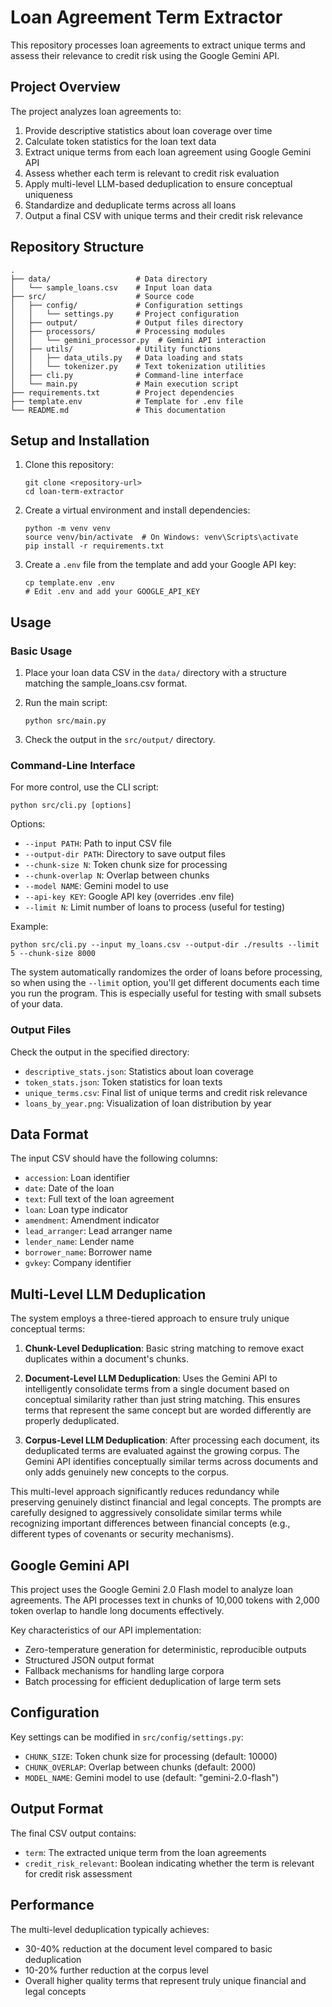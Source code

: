 # Loan Agreement Term Extractor

This repository processes loan agreements to extract unique terms and assess their relevance to credit risk using the Google Gemini API.

## Project Overview

The project analyzes loan agreements to:

1. Provide descriptive statistics about loan coverage over time
2. Calculate token statistics for the loan text data
3. Extract unique terms from each loan agreement using Google Gemini API
4. Assess whether each term is relevant to credit risk evaluation
5. Apply multi-level LLM-based deduplication to ensure conceptual uniqueness
6. Standardize and deduplicate terms across all loans
7. Output a final CSV with unique terms and their credit risk relevance

## Repository Structure

```
.
├── data/                   # Data directory
│   └── sample_loans.csv    # Input loan data
├── src/                    # Source code
│   ├── config/             # Configuration settings
│   │   └── settings.py     # Project configuration
│   ├── output/             # Output files directory
│   ├── processors/         # Processing modules
│   │   └── gemini_processor.py  # Gemini API interaction
│   ├── utils/              # Utility functions
│   │   ├── data_utils.py   # Data loading and stats
│   │   └── tokenizer.py    # Text tokenization utilities
│   ├── cli.py              # Command-line interface
│   └── main.py             # Main execution script
├── requirements.txt        # Project dependencies
├── template.env            # Template for .env file
└── README.md               # This documentation
```

## Setup and Installation

1. Clone this repository:
   ```
   git clone <repository-url>
   cd loan-term-extractor
   ```

2. Create a virtual environment and install dependencies:
   ```
   python -m venv venv
   source venv/bin/activate  # On Windows: venv\Scripts\activate
   pip install -r requirements.txt
   ```

3. Create a `.env` file from the template and add your Google API key:
   ```
   cp template.env .env
   # Edit .env and add your GOOGLE_API_KEY
   ```

## Usage

### Basic Usage

1. Place your loan data CSV in the `data/` directory with a structure matching the sample_loans.csv format.

2. Run the main script:
   ```
   python src/main.py
   ```

3. Check the output in the `src/output/` directory.

### Command-Line Interface

For more control, use the CLI script:

```
python src/cli.py [options]
```

Options:
- `--input PATH`: Path to input CSV file
- `--output-dir PATH`: Directory to save output files
- `--chunk-size N`: Token chunk size for processing
- `--chunk-overlap N`: Overlap between chunks
- `--model NAME`: Gemini model to use
- `--api-key KEY`: Google API key (overrides .env file)
- `--limit N`: Limit number of loans to process (useful for testing)

Example:
```
python src/cli.py --input my_loans.csv --output-dir ./results --limit 5 --chunk-size 8000
```

The system automatically randomizes the order of loans before processing, so when using the `--limit` option, you'll get different documents each time you run the program. This is especially useful for testing with small subsets of your data.

### Output Files

Check the output in the specified directory:
- `descriptive_stats.json`: Statistics about loan coverage
- `token_stats.json`: Token statistics for loan texts
- `unique_terms.csv`: Final list of unique terms and credit risk relevance
- `loans_by_year.png`: Visualization of loan distribution by year

## Data Format

The input CSV should have the following columns:
- `accession`: Loan identifier
- `date`: Date of the loan
- `text`: Full text of the loan agreement
- `loan`: Loan type indicator
- `amendment`: Amendment indicator
- `lead_arranger`: Lead arranger name
- `lender_name`: Lender name
- `borrower_name`: Borrower name
- `gvkey`: Company identifier

## Multi-Level LLM Deduplication

The system employs a three-tiered approach to ensure truly unique conceptual terms:

1. **Chunk-Level Deduplication**: Basic string matching to remove exact duplicates within a document's chunks.

2. **Document-Level LLM Deduplication**: Uses the Gemini API to intelligently consolidate terms from a single document based on conceptual similarity rather than just string matching. This ensures terms that represent the same concept but are worded differently are properly deduplicated.

3. **Corpus-Level LLM Deduplication**: After processing each document, its deduplicated terms are evaluated against the growing corpus. The Gemini API identifies conceptually similar terms across documents and only adds genuinely new concepts to the corpus.

This multi-level approach significantly reduces redundancy while preserving genuinely distinct financial and legal concepts. The prompts are carefully designed to aggressively consolidate similar terms while recognizing important differences between financial concepts (e.g., different types of covenants or security mechanisms).

## Google Gemini API

This project uses the Google Gemini 2.0 Flash model to analyze loan agreements. The API processes text in chunks of 10,000 tokens with 2,000 token overlap to handle long documents effectively.

Key characteristics of our API implementation:
- Zero-temperature generation for deterministic, reproducible outputs
- Structured JSON output format
- Fallback mechanisms for handling large corpora
- Batch processing for efficient deduplication of large term sets

## Configuration

Key settings can be modified in `src/config/settings.py`:
- `CHUNK_SIZE`: Token chunk size for processing (default: 10000)
- `CHUNK_OVERLAP`: Overlap between chunks (default: 2000)
- `MODEL_NAME`: Gemini model to use (default: "gemini-2.0-flash")

## Output Format

The final CSV output contains:
- `term`: The extracted unique term from the loan agreements
- `credit_risk_relevant`: Boolean indicating whether the term is relevant for credit risk assessment

## Performance

The multi-level deduplication typically achieves:
- 30-40% reduction at the document level compared to basic deduplication
- 10-20% further reduction at the corpus level
- Overall higher quality terms that represent truly unique financial and legal concepts 
